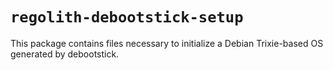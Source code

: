 # `regolith-debootstick-setup`

This package contains files necessary to initialize a Debian Trixie-based OS generated by debootstick.
